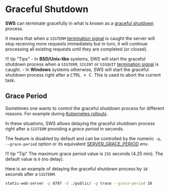 # Graceful Shutdown

**SWS** can terminate gracefully in what is known as a [graceful shutdown](https://cloud.google.com/blog/products/containers-kubernetes/kubernetes-best-practices-terminating-with-grace) process.

It means that when a `SIGTERM` [termination signal](https://www.gnu.org/software/libc/manual/html_node/Termination-Signals.html) is caught the server will stop receiving more requests immediately but in turn, it will continue processing all existing requests until they are completed (or closed).

!!! tip "Tips"
    - In **BSD/Unix-like** systems, SWS will start the graceful shutdown process when a `SIGTERM`, `SIGINT` or `SIGQUIT` [termination signal](https://www.gnu.org/software/libc/manual/html_node/Termination-Signals.html) is caught.
    - In **Windows** systems otherwise, SWS will start the graceful shutdown process right after a <kbd>CTRL + C</kbd>. This is used to abort the current task.

## Grace Period

Sometimes one wants to control the graceful shutdown process for different reasons. For example during [Kubernetes rollouts](https://github.com/static-web-server/static-web-server/issues/79).

In these situations, SWS allows delaying the graceful shutdown process right after a `SIGTERM` providing a *grace period* in seconds.

The feature is disabled by default and can be controlled by the numeric `-q, --grace-period` option or its equivalent [SERVER_GRACE_PERIOD](./../configuration/environment-variables.md#server_grace_period) env.

!!! tip "Tip"
    The maximum grace period value is `255` seconds (4.25 min). The default value is `0` (no delay).

Here is an example of delaying the graceful shutdown process by `10` seconds after a `SIGTERM`.

```sh
static-web-server -p 8787 -d ./public/ -g trace --grace-period 10
```


